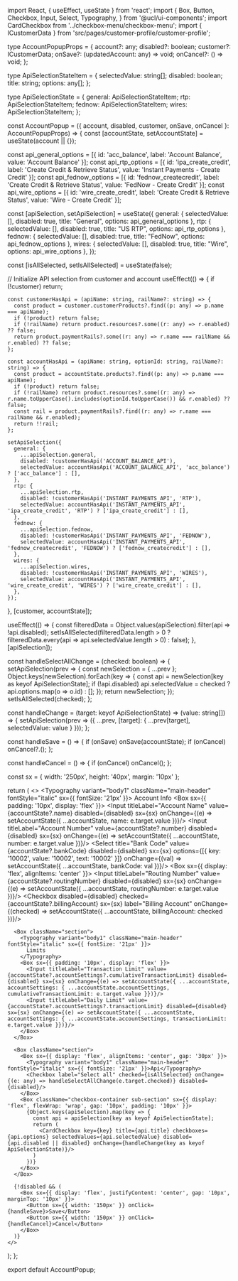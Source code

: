 import React, { useEffect, useState } from 'react';
import {
  Box,
  Button,
  Checkbox,
  Input,
  Select,
  Typography,
} from '@ucl/ui-components';
import CardCheckbox from '../checkbox-menu/checkbox-menu';
import { ICustomerData } from 'src/pages/customer-profile/customer-profile';

type AccountPopupProps = {
  account?: any;
  disabled?: boolean;
  customer?: ICustomerData;
  onSave?: (updatedAccount: any) => void;
  onCancel?: () => void;
};

type ApiSelectionStateItem = {
  selectedValue: string[];
  disabled: boolean;
  title: string;
  options: any[];
};

type ApiSelectionState = {
  general: ApiSelectionStateItem;
  rtp: ApiSelectionStateItem;
  fednow: ApiSelectionStateItem;
  wires: ApiSelectionStateItem;
};

const AccountPopup = ({ account, disabled, customer, onSave, onCancel }: AccountPopupProps) => {
  const [accountState, setAccountState] = useState(account || {});

  const api_general_options = [{ id: 'acc_balance', label: 'Account Balance', value: 'Account Balance' }];
  const api_rtp_options = [{ id: 'ipa_create_credit', label: 'Create Credit & Retrieve Status', value: 'Instant Payments - Create Credit' }];
  const api_fednow_options = [{ id: 'fednow_createcredit', label: 'Create Credit & Retrieve Status', value: 'FedNow - Create Credit' }];
  const api_wire_options = [{ id: 'wire_create_credit', label: 'Create Credit & Retrieve Status', value: 'Wire - Create Credit' }];

  const [apiSelection, setApiSelection] = useState<ApiSelectionState>({
    general: { selectedValue: [], disabled: true, title: "General", options: api_general_options },
    rtp: { selectedValue: [], disabled: true, title: "US RTP", options: api_rtp_options },
    fednow: { selectedValue: [], disabled: true, title: "FedNow", options: api_fednow_options },
    wires: { selectedValue: [], disabled: true, title: "Wire", options: api_wire_options },
  });

  const [isAllSelected, setIsAllSelected] = useState(false);

  // Initialize API selection from customer and account
  useEffect(() => {
    if (!customer) return;

    const customerHasApi = (apiName: string, railName?: string) => {
      const product = customer.customerProducts?.find((p: any) => p.name === apiName);
      if (!product) return false;
      if (!railName) return product.resources?.some((r: any) => r.enabled) ?? false;
      return product.paymentRails?.some((r: any) => r.name === railName && r.enabled) ?? false;
    };

    const accountHasApi = (apiName: string, optionId: string, railName?: string) => {
      const product = accountState.products?.find((p: any) => p.name === apiName);
      if (!product) return false;
      if (!railName) return product.resources?.some((r: any) => r.name.toUpperCase().includes(optionId.toUpperCase()) && r.enabled) ?? false;
      const rail = product.paymentRails?.find((r: any) => r.name === railName && r.enabled);
      return !!rail;
    };

    setApiSelection({
      general: {
        ...apiSelection.general,
        disabled: !customerHasApi('ACCOUNT_BALANCE_API'),
        selectedValue: accountHasApi('ACCOUNT_BALANCE_API', 'acc_balance') ? ['acc_balance'] : [],
      },
      rtp: {
        ...apiSelection.rtp,
        disabled: !customerHasApi('INSTANT_PAYMENTS_API', 'RTP'),
        selectedValue: accountHasApi('INSTANT_PAYMENTS_API', 'ipa_create_credit', 'RTP') ? ['ipa_create_credit'] : [],
      },
      fednow: {
        ...apiSelection.fednow,
        disabled: !customerHasApi('INSTANT_PAYMENTS_API', 'FEDNOW'),
        selectedValue: accountHasApi('INSTANT_PAYMENTS_API', 'fednow_createcredit', 'FEDNOW') ? ['fednow_createcredit'] : [],
      },
      wires: {
        ...apiSelection.wires,
        disabled: !customerHasApi('INSTANT_PAYMENTS_API', 'WIRES'),
        selectedValue: accountHasApi('INSTANT_PAYMENTS_API', 'wire_create_credit', 'WIRES') ? ['wire_create_credit'] : [],
      },
    });
  }, [customer, accountState]);

  useEffect(() => {
    const filteredData = Object.values(apiSelection).filter(api => !api.disabled);
    setIsAllSelected(filteredData.length > 0 ? filteredData.every(api => api.selectedValue.length > 0) : false);
  }, [apiSelection]);

  const handleSelectAllChange = (checked: boolean) => {
    setApiSelection(prev => {
      const newSelection = { ...prev };
      Object.keys(newSelection).forEach(key => {
        const api = newSelection[key as keyof ApiSelectionState];
        if (!api.disabled) api.selectedValue = checked ? api.options.map(o => o.id) : [];
      });
      return newSelection;
    });
    setIsAllSelected(checked);
  };

  const handleChange = (target: keyof ApiSelectionState) => (value: string[]) => {
    setApiSelection(prev => ({
      ...prev,
      [target]: { ...prev[target], selectedValue: value }
    }));
  };

  const handleSave = () => {
    if (onSave) onSave(accountState);
    if (onCancel) onCancel?.();
  };

  const handleCancel = () => {
    if (onCancel) onCancel();
  };

  const sx = { width: '250px', height: '40px', margin: '10px' };

  return (
    <>
      <Box className="section">
        <Typography variant="body1" className="main-header" fontStyle="italic" sx={{ fontSize: '21px' }}>
          Account Info
        </Typography>
        <Box sx={{ padding: '10px', display: 'flex' }}>
          <Input titleLabel="Account Name" value={accountState?.name} disabled={disabled} sx={sx} onChange={(e) => setAccountState({ ...accountState, name: e.target.value })}/>
          <Input titleLabel="Account Number" value={accountState?.number} disabled={disabled} sx={sx} onChange={(e) => setAccountState({ ...accountState, number: e.target.value })}/>
          <Select title="Bank Code" value={accountState?.bankCode} disabled={disabled} sx={sx} options={[{ key: '10002', value: '10002', text: '10002' }]} onChange={(val) => setAccountState({ ...accountState, bankCode: val })}/>
        </Box>
        <Box sx={{ display: 'flex', alignItems: 'center' }}>
          <Input titleLabel="Routing Number" value={accountState?.routingNumber} disabled={disabled} sx={sx} onChange={(e) => setAccountState({ ...accountState, routingNumber: e.target.value })}/>
          <Checkbox disabled={disabled} checked={accountState?.billingAccount} sx={sx} label="Billing Account" onChange={(checked) => setAccountState({ ...accountState, billingAccount: checked })}/>
        </Box>
      </Box>

      <Box className="section">
        <Typography variant="body1" className="main-header" fontStyle="italic" sx={{ fontSize: '21px' }}>
          Limits
        </Typography>
        <Box sx={{ padding: '10px', display: 'flex' }}>
          <Input titleLabel="Transaction Limit" value={accountState?.accountSettings?.cumulativeTransactionLimit} disabled={disabled} sx={sx} onChange={(e) => setAccountState({ ...accountState, accountSettings: { ...accountState.accountSettings, cumulativeTransactionLimit: e.target.value }})}/>
          <Input titleLabel="Daily Limit" value={accountState?.accountSettings?.transactionLimit} disabled={disabled} sx={sx} onChange={(e) => setAccountState({ ...accountState, accountSettings: { ...accountState.accountSettings, transactionLimit: e.target.value }})}/>
        </Box>
      </Box>

      <Box className="section">
        <Box sx={{ display: 'flex', alignItems: 'center', gap: '30px' }}>
          <Typography variant="body1" className="main-header" fontStyle="italic" sx={{ fontSize: '21px' }}>Api</Typography>
          <Checkbox label="Select all" checked={isAllSelected} onChange={(e: any) => handleSelectAllChange(e.target.checked)} disabled={disabled}/>
        </Box>
        <Box className="checkbox-container sub-section" sx={{ display: 'flex', flexWrap: 'wrap', gap: '10px', padding: '10px' }}>
          {Object.keys(apiSelection).map(key => {
            const api = apiSelection[key as keyof ApiSelectionState];
            return (
              <CardCheckbox key={key} title={api.title} checkboxes={api.options} selectedValues={api.selectedValue} disabled={api.disabled || disabled} onChange={handleChange(key as keyof ApiSelectionState)}/>
            )
          })}
        </Box>
      </Box>

      {!disabled && (
        <Box sx={{ display: 'flex', justifyContent: 'center', gap: '10px', marginTop: '10px' }}>
          <Button sx={{ width: '150px' }} onClick={handleSave}>Save</Button>
          <Button sx={{ width: '150px' }} onClick={handleCancel}>Cancel</Button>
        </Box>
      )}
    </>
  );
};

export default AccountPopup;
